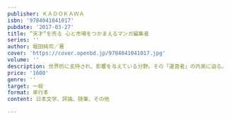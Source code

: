 ```yaml
---
publisher: ＫＡＤＯＫＡＷＡ
isbn: '9784041041017'
pubdate: '2017-03-27'
title: “天才”を売る 心と市場をつかまえるマンガ編集者
series: ''
author: 堀田純司／著
cover: 'https://cover.openbd.jp/9784041041017.jpg'
volume: ''
description: 世界的に支持され、影響を与えている分野。その「運営者」の内奥に迫る。
price: '1600'
genre: ''
target: 一般
format: 単行本
content: 日本文学、評論、随筆、その他

---
```


